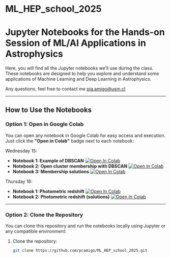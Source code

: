 # ML_HEP_school_2025

# Jupyter Notebooks for the Hands-on Session of ML/AI Applications in Astrophysics

 Here, you will find all the Jupyter notebooks we’ll use during the class. These notebooks are designed to help you explore and understand some applications of Machine Learning and Deep Learning in Astrophysics. 

Any questions, feel free to contact me pia.amigo@usm.cl

---

## How to Use the Notebooks

### **Option 1: Open in Google Colab**
You can open any notebook in Google Colab for easy access and execution. Just click the **"Open in Colab"** badge next to each notebook:

Wednesday 15:

- **Notebook 1: Example of DBSCAN** [![Open In Colab](https://colab.research.google.com/assets/colab-badge.svg)](https://colab.research.google.com/github/pcamigo/ML_HEP_school_2025/blob/main/notebooks/DBSCAN_example.ipynb)  
- **Notebook 2: Open cluster membership with DBSCAN** [![Open In Colab](https://colab.research.google.com/assets/colab-badge.svg)](https://colab.research.google.com/github/pcamigo/ML_HEP_school_2025/blob/main/notebooks/Membership_DBSCAN.ipynb)
- **Notebook 3: Membership solutions** [![Open In Colab](https://colab.research.google.com/assets/colab-badge.svg)](https://colab.research.google.com/github/pcamigo/ML_HEP_school_2025/blob/main/notebooks/Membership_DBSCAN_solutions.ipynb)

Thursday 16:
- **Notebook 1: Photometric redshift** [![Open In Colab](https://colab.research.google.com/assets/colab-badge.svg)](https://colab.research.google.com/github/pcamigo/ML_HEP_school_2025/blob/main/notebooks/DT_RF_NN_PhotoZ.ipynb)
- **Notebook 2: Photometric redshift (solutions)** [![Open In Colab](https://colab.research.google.com/assets/colab-badge.svg)](https://colab.research.google.com/github/pcamigo/ML_HEP_school_2025/blob/main/notebooks/DT_RF_NN_PhotoZ_solutions.ipynb)  


---

### **Option 2: Clone the Repository**
You can clone this repository and run the notebooks locally using Jupyter or any compatible environment:
1. Clone the repository:
   ```bash
   git clone https://github.com/pcamigo/ML_HEP_school_2025.git
